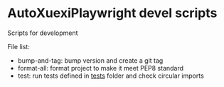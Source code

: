 # AutoXuexiPlaywright devel scripts

Scripts for development

File list:
- bump-and-tag: bump version and create a git tag
- format-all: format project to make it meet PEP8 standard
- test: run tests defined in [tests](../tests) folder and check circular imports
